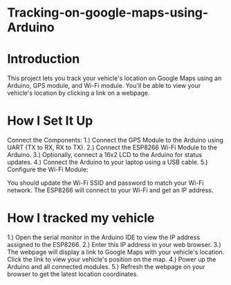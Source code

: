 # Tracking-on-google-maps-using-Arduino

# Introduction
This project lets you track your vehicle's location on Google Maps using an Arduino, GPS module, and Wi-Fi module. You'll be able to view your vehicle's location by clicking a link on a webpage.


# How I Set It Up
Connect the Components:
1.)       Connect the GPS Module to the Arduino using UART (TX to RX, RX to TX).
2.)       Connect the ESP8266 Wi-Fi Module to the Arduino.
3.)       Optionally, connect a 16x2 LCD to the Arduino for status updates.
4.)       Connect the Arduino to your laptop using a USB cable.
5.)       Configure the Wi-Fi Module:

You should update the Wi-Fi SSID and password to match your Wi-Fi network.
The ESP8266 will connect to your Wi-Fi and get an IP address.

# How I tracked my vehicle

1.)       Open the serial monitor in the Arduino IDE to view the IP address assigned to the ESP8266.
2.)       Enter this IP address in your web browser.
3.)       The webpage will display a link to Google Maps with your vehicle's location. Click the link to view your vehicle's position on the map.
4.)       Power up the Arduino and all connected modules.
5.)       Refresh the webpage on your browser to get the latest location coordinates.
